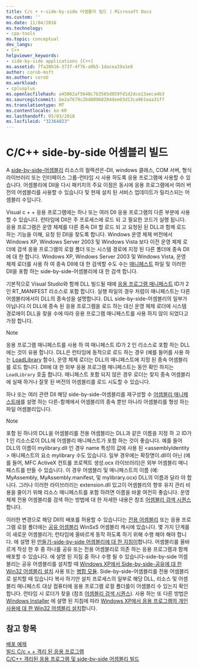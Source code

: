 ```yaml
---
title: C/c + +-side-by-side 어셈블리 빌드 | Microsoft Docs
ms.custom: ''
ms.date: 11/04/2016
ms.technology:
- cpp-tools
ms.topic: conceptual
dev_langs:
- C++
helpviewer_keywords:
- side-by-side applications [C++]
ms.assetid: 7fa20b16-3737-4f76-a0b5-1dacea19a1e8
author: corob-msft
ms.author: corob
ms.workload:
- cplusplus
ms.openlocfilehash: a45062af5648c7b3565d959fd1d2dce13aeca4b3
ms.sourcegitcommit: be2a7679c2bd80968204dee03d13ca961eaa31ff
ms.translationtype: MT
ms.contentlocale: ko-KR
ms.lasthandoff: 05/03/2018
ms.locfileid: "32364023"
---
```

# <a name="building-cc-side-by-side-assemblies"></a>C/C++ side-by-side 어셈블리 빌드
A [side-by-side-어셈블리](http://msdn.microsoft.com/library/windows/desktop/ff951640) 리소스의 컬렉션은-Dll, windows 클래스, COM 서버, 형식 라이브러리 또는 인터페이스 그룹-런타임 시 사용 하도록 응용 프로그램에 사용할 수 있습니다. 어셈블리에 Dll을 다시 패키지의 주요 이점은 동시에 응용 프로그램에서 여러 버전의 어셈블리를 사용할 수 있습니다 및 현재 설치 된 서비스 업데이트가 릴리스되는 어셈블리 수입니다.  
  
 Visual c + + 응용 프로그램에는 하나 또는 여러 Dll 응용 프로그램의 다른 부분에 사용할 수 있습니다. 런타임에 Dll은 주 프로세스에 로드 되 고 필요한 코드가 실행 됩니다. 응용 프로그램은 운영 체제를 다른 종속 Dll 할 로드 되 고 요청된 된 DLL과 함께 로드 하는 기능을 이해, 요청 된 Dll을 찾도록 합니다. Windows 운영 체제 버전에서 Windows XP, Windows Server 2003 및 Windows Vista 보다 이전 운영 체제 로더에 검색 응용 프로그램의 로컬 폴더 또는 시스템 경로에 지정 된 다른 폴더에 종속 Dll에 대 한 합니다. Windows XP, Windows Server 2003 및 Windows Vista, 운영 체제 로더를 사용 하 여 종속 Dll에 대 한 검색할 수도 수는 [매니페스트](http://msdn.microsoft.com/library/windows/desktop/aa375365) 파일 및 이러한 Dll을 포함 하는 side-by-side-어셈블리에 대 한 검색 합니다.  
  
 기본적으로 Visual Studio와 함께 DLL 빌드될 때에 [응용 프로그램 매니페스트](http://msdn.microsoft.com/library/windows/desktop/aa374191) ID가 2 인 RT_MANIFEST 리소스로 포함 합니다. 실행 파일의 경우 처럼이 매니페스트는 다른 어셈블리에서이 DLL의 종속성을 설명합니다. DLL side-by-side-어셈블리의 일부가 아닙니다.이 DLL에 종속 된 응용 프로그램을 로드 하는 대신 운영 체제 로더에 시스템 경로에이 DLL을 찾을 수에 따라 응용 프로그램 매니페스트를 사용 하지 않이 되었다고 가정 합니다.  
  
> [!NOTE]
>  응용 프로그램 매니페스트를 사용 하 여 매니페스트 ID가 2 인 리소스로 포함 하는 DLL에는 것이 유용 합니다. DLL은 런타임에 동적으로 로드 하는 경우 (예를 들어를 사용 하는 [LoadLibrary](http://msdn.microsoft.com/library/windows/desktop/ms684175) 함수), 운영 체제 로더는 DLL의 매니페스트에 지정 된 종속 어셈블리를 로드 합니다. Dll에 대 한 외부 응용 프로그램 매니페스트는 동안 확인 하지는 `LoadLibrary` 호출 합니다. 매니페스트 포함 되지 않은 경우 로더는 찾지 종속 어셈블리에 실패 하거나 잘못 된 버전의 어셈블리를 로드 시도할 수 있습니다.  
  
 하나 또는 여러 관련 Dll 해당 side-by-side-어셈블리를 재구성할 수 [어셈블리 매니페스트에](http://msdn.microsoft.com/library/windows/desktop/aa374219)를 설명 하는 다른-함께에서 어셈블리의 종속 뿐만 아니라 어셈블리를 형성 하는 파일 어셈블리입니다.  
  
> [!NOTE]
>  포함 된 하나의 DLL을 어셈블리를 전용 어셈블리는 DLL과 같은 이름을 지정 하 고 ID가 1 인 리소스로이 DLL에 어셈블리 매니페스트가 포함 하는 것이 좋습니다. 예를 들어 DLL의 이름이 mylibrary.dll 인 경우 name 특성의 값에 사용 된 \<assemblyIdentity > 매니페스트의 요소 mylibrary 수도 있습니다. 일부 경우에는 확장명이.dll이 아닌 (예를 들어, MFC ActiveX 컨트롤 프로젝트 생성.ocx 라이브러리)은 외부 어셈블리 매니페스트를 만들 수 있습니다. 이 경우 어셈블리 및 매니페스트의 이름 (예: MyAssembly, MyAssembly.manifest, 및 mylibrary.ocx) DLL의 이름과 달라 야 합니다. 그러나 이러한 라이브러리는 extension.dll 있고이 어셈블리의 향후 유지 관리 비용을 줄이기 위해 리소스 매니페스트를 포함 하려면 이름을 바꿀 여전히 좋습니다. 운영 체제 전용 어셈블리를 검색 하는 방법에 대 한 자세한 내용은 참조 [어셈블리 검색 시퀀스](http://msdn.microsoft.com/library/windows/desktop/aa374224)합니다.  
  
 이러한 변경으로 해당 Dll의 배포를 허용할 수 있습니다는 [전용 어셈블리](http://msdn.microsoft.com/library/windows/desktop/aa370850) 또는 응용 프로그램 로컬 폴더에는 [공유 어셈블리](http://msdn.microsoft.com/library/windows/desktop/aa371839) WinSxS 어셈블리 캐시에 있습니다. 몇 가지 단계를이 새로운 어셈블리가; 런타임에 올바르게 동작 하도록 하기 위해 수행 해야 해야 합니다. 에 설명 된 [만들기-side-by-side 어셈블리에 대 한 지침이](http://msdn.microsoft.com/library/windows/desktop/aa375155)합니다. 어셈블리를 올바르게 작성 한 후 중 하나를 공유 또는 전용 어셈블리로 의존 하는 응용 프로그램과 함께 배포할 수 있습니다. 에 설명 된 지침 중 하나 수행 될 수 있습니다-side-by-side 어셈블리는 공유 어셈블리를 설치할 때 [Windows XP에서 Side-by-side-공유에 대 한 Win32 어셈블리 설치](http://msdn.microsoft.com/library/windows/desktop/aa369532) 사용 또는 [병합 모듈](http://msdn.microsoft.com/library/windows/desktop/aa369820). Side-by-side-어셈블리를 전용 어셈블리로 설치할 때 있습니다 복사 하기만 설치 프로세스의 일부로 해당 DLL, 리소스 및 어셈블리 매니페스트 대상 컴퓨터에 응용 프로그램 로컬 폴더를이 어셈블리 수 있는지 확인 합니다. 런타임 시 로더가 찾을 (참조 [어셈블리 검색 시퀀스](http://msdn.microsoft.com/library/windows/desktop/aa374224)). 사용 하는 또 다른 방법은 [Windows Installer](http://msdn.microsoft.com/library/windows/desktop/cc185688) 에 설명 된 지침에 따라 [Windows XP에서 응용 프로그램의 개인 사용에 대 한 Win32 어셈블리 설치](http://msdn.microsoft.com/library/windows/desktop/aa369534)합니다.  
  
## <a name="see-also"></a>참고 항목  
 [배포 예제](../ide/deployment-examples.md)   
 [빌드 C/c + + 격리 된 응용 프로그램](../build/building-c-cpp-isolated-applications.md)   
 [C/C++ 격리된 응용 프로그램 및 side-by-side 어셈블리 빌드](../build/building-c-cpp-isolated-applications-and-side-by-side-assemblies.md)